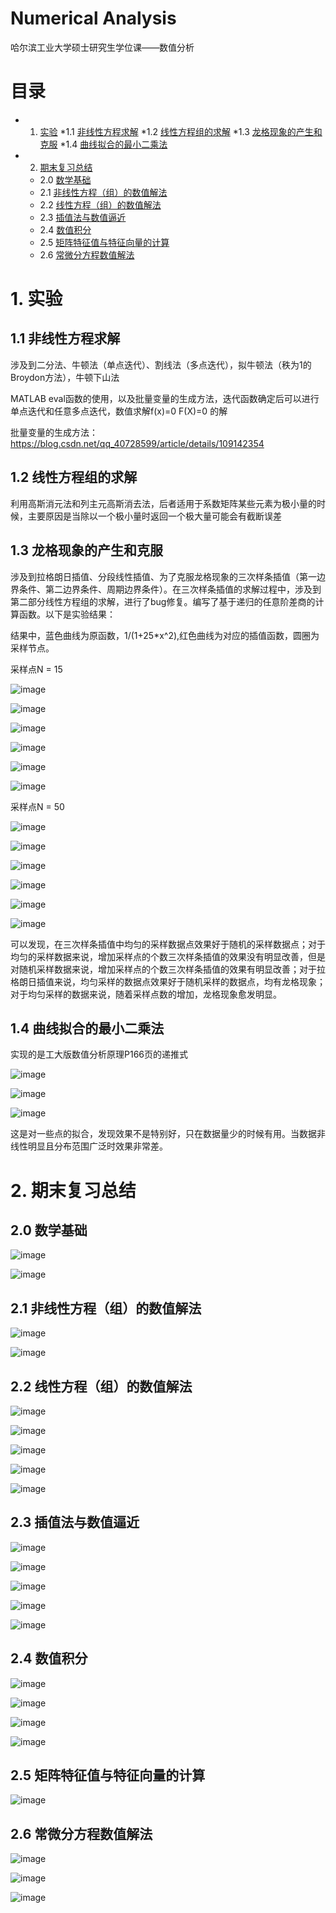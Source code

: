 # Numerical Analysis
哈尔滨工业大学硕士研究生学位课——数值分析

# 目录

* 1. [实验](#1.实验)
  *1.1 [非线性方程求解](#1.1非线性方程求解)
  *1.2 [线性方程组的求解](#1.2线性方程组的求解)
  *1.3 [龙格现象的产生和克服](#1.3龙格现象的产生和克服)
  *1.4 [曲线拟合的最小二乘法](#1.4曲线拟合的最小二乘法)
* 2. [期末复习总结](#2.期末复习总结)
  * 2.0 [数学基础](#2.0数学基础) 
  * 2.1 [非线性方程（组）的数值解法](#2.1非线性方程（组）的数值解法) 
  * 2.2 [线性方程（组）的数值解法](#2.2线性方程（组）的数值解法)
  * 2.3 [插值法与数值逼近](#2.3插值法与数值逼近)
  * 2.4 [数值积分](#2.4数值积分)
  * 2.5 [矩阵特征值与特征向量的计算](#2.5矩阵特征值与特征向量的计算)
  * 2.6 [常微分方程数值解法](#2.6常微分方程数值解法)

# 1. 实验
## 1.1 非线性方程求解
涉及到二分法、牛顿法（单点迭代）、割线法（多点迭代），拟牛顿法（秩为1的Broydon方法），牛顿下山法

MATLAB eval函数的使用，以及批量变量的生成方法，迭代函数确定后可以进行单点迭代和任意多点迭代，数值求解f(x)=0 F(X)=0 的解

批量变量的生成方法：
https://blog.csdn.net/qq_40728599/article/details/109142354

## 1.2 线性方程组的求解
利用高斯消元法和列主元高斯消去法，后者适用于系数矩阵某些元素为极小量的时候，主要原因是当除以一个极小量时返回一个极大量可能会有截断误差

## 1.3 龙格现象的产生和克服
涉及到拉格朗日插值、分段线性插值、为了克服龙格现象的三次样条插值（第一边界条件、第二边界条件、周期边界条件）。在三次样条插值的求解过程中，涉及到第二部分线性方程组的求解，进行了bug修复。编写了基于递归的任意阶差商的计算函数。以下是实验结果：

结果中，蓝色曲线为原函数，1/(1+25*x^2),红色曲线为对应的插值函数，圆圈为采样节点。

采样点N = 15

![image](https://github.com/Robotics-Zhikai/Courses-Code/blob/master/Numerical%20Analysis/images/7.png)

![image](https://github.com/Robotics-Zhikai/Courses-Code/blob/master/Numerical%20Analysis/images/10.png)

![image](https://github.com/Robotics-Zhikai/Courses-Code/blob/master/Numerical%20Analysis/images/8.png)

![image](https://github.com/Robotics-Zhikai/Courses-Code/blob/master/Numerical%20Analysis/images/11.png)

![image](https://github.com/Robotics-Zhikai/Courses-Code/blob/master/Numerical%20Analysis/images/9.png)

![image](https://github.com/Robotics-Zhikai/Courses-Code/blob/master/Numerical%20Analysis/images/12.png)

采样点N = 50

![image](https://github.com/Robotics-Zhikai/Courses-Code/blob/master/Numerical%20Analysis/images/1.png)

![image](https://github.com/Robotics-Zhikai/Courses-Code/blob/master/Numerical%20Analysis/images/4.png)

![image](https://github.com/Robotics-Zhikai/Courses-Code/blob/master/Numerical%20Analysis/images/2.png)

![image](https://github.com/Robotics-Zhikai/Courses-Code/blob/master/Numerical%20Analysis/images/5.png)

![image](https://github.com/Robotics-Zhikai/Courses-Code/blob/master/Numerical%20Analysis/images/3.png)

![image](https://github.com/Robotics-Zhikai/Courses-Code/blob/master/Numerical%20Analysis/images/6.png)

可以发现，在三次样条插值中均匀的采样数据点效果好于随机的采样数据点；对于均匀的采样数据来说，增加采样点的个数三次样条插值的效果没有明显改善，但是对随机采样数据来说，增加采样点的个数三次样条插值的效果有明显改善；对于拉格朗日插值来说，均匀采样的数据点效果好于随机采样的数据点，均有龙格现象；对于均匀采样的数据来说，随着采样点数的增加，龙格现象愈发明显。

## 1.4 曲线拟合的最小二乘法
实现的是工大版数值分析原理P166页的递推式

![image](https://github.com/Robotics-Zhikai/Courses-Code/blob/master/Numerical%20Analysis/images/13.png)

![image](https://github.com/Robotics-Zhikai/Courses-Code/blob/master/Numerical%20Analysis/images/14.png)

![image](https://github.com/Robotics-Zhikai/Courses-Code/blob/master/Numerical%20Analysis/images/15.png)

这是对一些点的拟合，发现效果不是特别好，只在数据量少的时候有用。当数据非线性明显且分布范围广泛时效果非常差。

# 2. 期末复习总结

## 2.0 数学基础
![image](https://github.com/Robotics-Zhikai/Courses-Code/blob/master/Numerical%20Analysis/images/image1.jpeg)

![image](https://github.com/Robotics-Zhikai/Courses-Code/blob/master/Numerical%20Analysis/images/image2.jpeg)

## 2.1 非线性方程（组）的数值解法
![image](https://github.com/Robotics-Zhikai/Courses-Code/blob/master/Numerical%20Analysis/images/image3.jpeg)

![image](https://github.com/Robotics-Zhikai/Courses-Code/blob/master/Numerical%20Analysis/images/image4.jpeg)

## 2.2 线性方程（组）的数值解法
![image](https://github.com/Robotics-Zhikai/Courses-Code/blob/master/Numerical%20Analysis/images/image5.jpeg)

![image](https://github.com/Robotics-Zhikai/Courses-Code/blob/master/Numerical%20Analysis/images/image6.jpeg)

![image](https://github.com/Robotics-Zhikai/Courses-Code/blob/master/Numerical%20Analysis/images/image7.jpeg)

![image](https://github.com/Robotics-Zhikai/Courses-Code/blob/master/Numerical%20Analysis/images/image8.jpeg)

![image](https://github.com/Robotics-Zhikai/Courses-Code/blob/master/Numerical%20Analysis/images/image9.jpeg)

## 2.3 插值法与数值逼近
![image](https://github.com/Robotics-Zhikai/Courses-Code/blob/master/Numerical%20Analysis/images/image10.jpeg)

![image](https://github.com/Robotics-Zhikai/Courses-Code/blob/master/Numerical%20Analysis/images/image11.jpeg)

![image](https://github.com/Robotics-Zhikai/Courses-Code/blob/master/Numerical%20Analysis/images/image12.jpeg)

![image](https://github.com/Robotics-Zhikai/Courses-Code/blob/master/Numerical%20Analysis/images/image13.jpeg)

![image](https://github.com/Robotics-Zhikai/Courses-Code/blob/master/Numerical%20Analysis/images/image14.jpeg)

## 2.4 数值积分
![image](https://github.com/Robotics-Zhikai/Courses-Code/blob/master/Numerical%20Analysis/images/image15.jpeg)

![image](https://github.com/Robotics-Zhikai/Courses-Code/blob/master/Numerical%20Analysis/images/image16.jpeg)

![image](https://github.com/Robotics-Zhikai/Courses-Code/blob/master/Numerical%20Analysis/images/image17.jpeg)

![image](https://github.com/Robotics-Zhikai/Courses-Code/blob/master/Numerical%20Analysis/images/image18.jpeg)

## 2.5 矩阵特征值与特征向量的计算
![image](https://github.com/Robotics-Zhikai/Courses-Code/blob/master/Numerical%20Analysis/images/image19.jpeg)

## 2.6 常微分方程数值解法
![image](https://github.com/Robotics-Zhikai/Courses-Code/blob/master/Numerical%20Analysis/images/image20.jpeg)

![image](https://github.com/Robotics-Zhikai/Courses-Code/blob/master/Numerical%20Analysis/images/image21.jpeg)

![image](https://github.com/Robotics-Zhikai/Courses-Code/blob/master/Numerical%20Analysis/images/image22.jpeg)